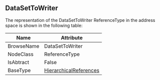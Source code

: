 <!-- objecttype -->
## DataSetToWriter

The representation of the DataSetToWriter ReferenceType in the address space is shown in the following table:  

|Name|Attribute|
|---|---|
|BrowseName|DataSetToWriter|
|NodeClass|ReferenceType|
|IsAbtract|False|
|BaseType|[HierarchicalReferences](../../../Part3/ReferenceTypes/HierarchicalReferences/readme.md)|

